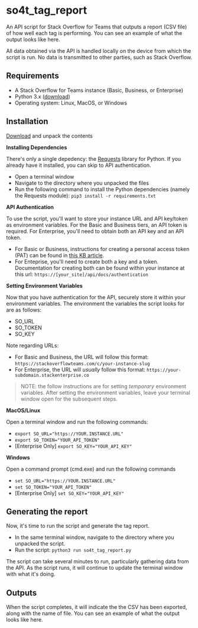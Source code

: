 # so4t_tag_report
An API script for Stack Overflow for Teams that outputs a report (CSV file) of how well each tag is performing. You can see an example of what the output looks like here.

All data obtained via the API is handled locally on the device from which the script is run. No data is transmitted to other parties, such as Stack Overflow.

## Requirements
* A Stack Overflow for Teams instance (Basic, Business, or Enterprise)
* Python 3.x ([download](https://www.python.org/downloads/))
* Operating system: Linux, MacOS, or Windows

## Installation

[Download](https://github.com/jklick-so/so4t_tag_report/archive/refs/heads/main.zip) and unpack the contents

**Installing Dependencies**

There's only a single depedency: the [Requests](https://pypi.org/project/requests/) library for Python. If you already have it installed, you can skip to API authentication.
* Open a terminal window
* Navigate to the directory where you unpacked the files
* Run the following command to install the Python dependencies (namely the Requests module): `pip3 install -r requirements.txt`

**API Authentication**

To use the script, you'll want to store your instance URL and API key/token as environment variables. For the Basic and Business tiers, an API token is required. For Enterprise, you'll need to obtain both an API key and an API token.

* For Basic or Business, instructions for creating a personal access token (PAT) can be found in [this KB article](https://stackoverflow.help/en/articles/4385859-stack-overflow-for-teams-api).
* For Enteprise, you'll need to create both a key and a token. Documentation for creating both can be found within your instance at this url: `https://[your_site]/api/docs/authentication`

**Setting Environment Variables**

Now that you have authentication for the API, securely store it within your environment variables. The environment the variables the script looks for are as follows:
* SO_URL
* SO_TOKEN
* SO_KEY

Note regarding URLs:
* For Basic and Business, the URL will follow this format: `https://stackoverflowteams.com/c/your-instance-slug`
* For Enterprise, the URL will *usually* follow this format: `https://your-subdomain.stackenterprise.co`

> NOTE: the follow instructions are for setting _temporary_ environment variables. After setting the environment variables, leave your terminal window open for the subsequent steps.

**MacOS/Linux**

Open a terminal window and run the following commands:
* `export SO_URL="https://YOUR.INSTANCE.URL"`
* `export SO_TOKEN="YOUR_API_TOKEN"`
* \[Enterprise Only\] `export SO_KEY="YOUR_API_KEY"`

**Windows**

Open a command prompt (cmd.exe) and run the following commands
* `set SO_URL="https://YOUR.INSTANCE.URL"`
* `set SO_TOKEN="YOUR_API_TOKEN"`
* \[Enterprise Only\] `set SO_KEY="YOUR_API_KEY"`

## Generating the report
Now, it's time to run the script and generate the tag report. 
* In the same terminal window, navigate to the directory where you unpacked the script.
* Run the script: `python3 run so4t_tag_report.py`

The script can take several minutes to run, particularly gathering data from the API. As the script runs, it will continue to update the terminal window with what it's doing.

## Outputs
When the script completes, it will indicate the the CSV has been exported, along with the name of file. You can see an example of what the output looks like here.

